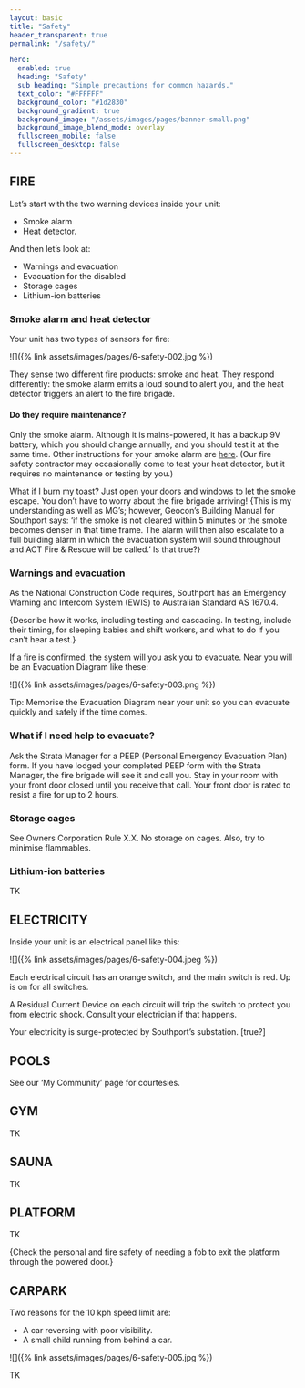 ```yaml
---
layout: basic
title: "Safety"
header_transparent: true
permalink: "/safety/"

hero:
  enabled: true
  heading: "Safety"
  sub_heading: "Simple precautions for common hazards."
  text_color: "#FFFFFF"
  background_color: "#1d2830"
  background_gradient: true
  background_image: "/assets/images/pages/banner-small.png"
  background_image_blend_mode: overlay
  fullscreen_mobile: false
  fullscreen_desktop: false
---
```


## FIRE

Let’s start with the two warning devices inside your unit:

- Smoke alarm
- Heat detector.

And then let’s look at:

- Warnings and evacuation
- Evacuation for the disabled
- Storage cages
- Lithium-ion batteries

### Smoke alarm and heat detector

Your unit has two types of sensors for fire:

![]({% link assets/images/pages/6-safety-002.jpg %})

They sense two different fire products: smoke and heat. They respond differently: the smoke alarm emits a loud sound to alert you, and the heat detector triggers an alert to the fire brigade.

#### Do they require maintenance?

Only the smoke alarm. Although it is mains-powered, it has a backup 9V battery, which you should change annually, and you should test it at the same time. Other instructions for your smoke alarm are [here](https://documents.portalink.net/product/287091/INST%20SMOKE%20643085%20LE05841AF.pdf). (Our fire safety contractor may occasionally come to test your heat detector, but it requires no maintenance or testing by you.)

What if I burn my toast? Just open your doors and windows to let the smoke escape. You don’t have to worry about the fire brigade arriving! {This is my understanding as well as MG’s; however, Geocon’s Building Manual for Southport says: ‘if the smoke is not cleared within 5 minutes or the smoke becomes denser in that time frame. The alarm will then also escalate to a full building alarm in which the evacuation system will sound throughout and ACT Fire & Rescue will be called.’ Is that true?}

### Warnings and evacuation

As the National Construction Code requires, Southport has an Emergency Warning and Intercom System (EWIS) to Australian Standard AS 1670.4.

{Describe how it works, including testing and cascading. In testing, include their timing, for sleeping babies and shift workers, and what to do if you can’t hear a test.}

If a fire is confirmed, the system will you ask you to evacuate. Near you will be an Evacuation Diagram like these:

![]({% link assets/images/pages/6-safety-003.png %})

Tip: Memorise the Evacuation Diagram near your unit so you can evacuate quickly and safely if the time comes.

### What if I need help to evacuate?

Ask the Strata Manager for a PEEP (Personal Emergency Evacuation Plan) form. If you have lodged your completed PEEP form with the Strata Manager, the fire brigade will see it and call you. Stay in your room with your front door closed until you receive that call. Your front door is rated to resist a fire for up to 2 hours.

### Storage cages

See Owners Corporation Rule X.X. No storage on cages. Also, try to minimise flammables.

### Lithium-ion batteries

TK

## ELECTRICITY

Inside your unit is an electrical panel like this:

![]({% link assets/images/pages/6-safety-004.jpeg %})

Each electrical circuit has an orange switch, and the main switch is red. Up is on for all switches.

A Residual Current Device on each circuit will trip the switch to protect you from electric shock. Consult your electrician if that happens.

Your electricity is surge-protected by Southport’s substation. [true?]

## POOLS

See our ‘My Community’ page for courtesies.

## GYM

TK

## SAUNA

TK

## PLATFORM

TK

{Check the personal and fire safety of needing a fob to exit the platform through the powered door.}

## CARPARK

Two reasons for the 10 kph speed limit are:

- A car reversing with poor visibility.
- A small child running from behind a car.

![]({% link assets/images/pages/6-safety-005.jpg %})

TK
